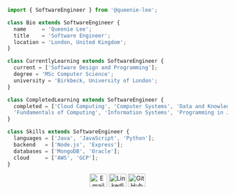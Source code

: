 ```js
import { SoftwareEngineer } from '@queenie-lee';

class Bio extends SoftwareEngineer {
  name     = 'Queenie Lee';
  title    = 'Software Engineer';
  location = 'London, United Kingdom';
}

class CurrentlyLearning extends SoftwareEngineer {
  current = ['Software Design and Programming'];
  degree = 'MSc Computer Science';
  university = 'Birkbeck, University of London';
}

class CompletedLearning extends SoftwareEngineer {
  completed = ['Cloud Computing', 'Computer Systems', 'Data and Knowledge Management',
  'Fundamentals of Computing', 'Information Systems', 'Programming in Java'];
}

class Skills extends SoftwareEngineer {
  languages = ['Java', 'JavaScript', 'Python'];
  backend   = ['Node.js', 'Express'];
  databases = ['MongoDB', 'Oracle'];
  cloud     = ['AWS', 'GCP'];
}

```
<p align="center">
<a href="mailto:queenie.lee[at]live.ca"><img src="https://github.com/simple-icons/simple-icons/blob/develop/icons/gmail.svg" alt="Email" height="30" width="40" /></a>
<a href="https://linkedin.com/in/queenielee" target="_blank"><img src="https://raw.githubusercontent.com/rahuldkjain/github-profile-readme-generator/master/src/images/icons/Social/linked-in-alt.svg" alt="LinkedIn" height="30" width="40" /></a>
<a href="https://github.com/queenie-lee" target="_blank"><img src="https://raw.githubusercontent.com/rahuldkjain/github-profile-readme-generator/master/src/images/icons/Social/github.svg" alt="GitHub" height="30" width="40" /></a>
</p>
<!--
**queenie-lee/queenie-lee** is a ✨ _special_ ✨ repository because its `README.md` (this file) appears on your GitHub profile.

Here are some ideas to get you started:

- 🔭 I’m currently working on ...
- 🌱 I’m currently learning ...
- 👯 I’m looking to collaborate on ...
- 🤔 I’m looking for help with ...
- 💬 Ask me about ...
- 📫 How to reach me: ...
- 😄 Pronouns: ...
- ⚡ Fun fact: ...
-->
